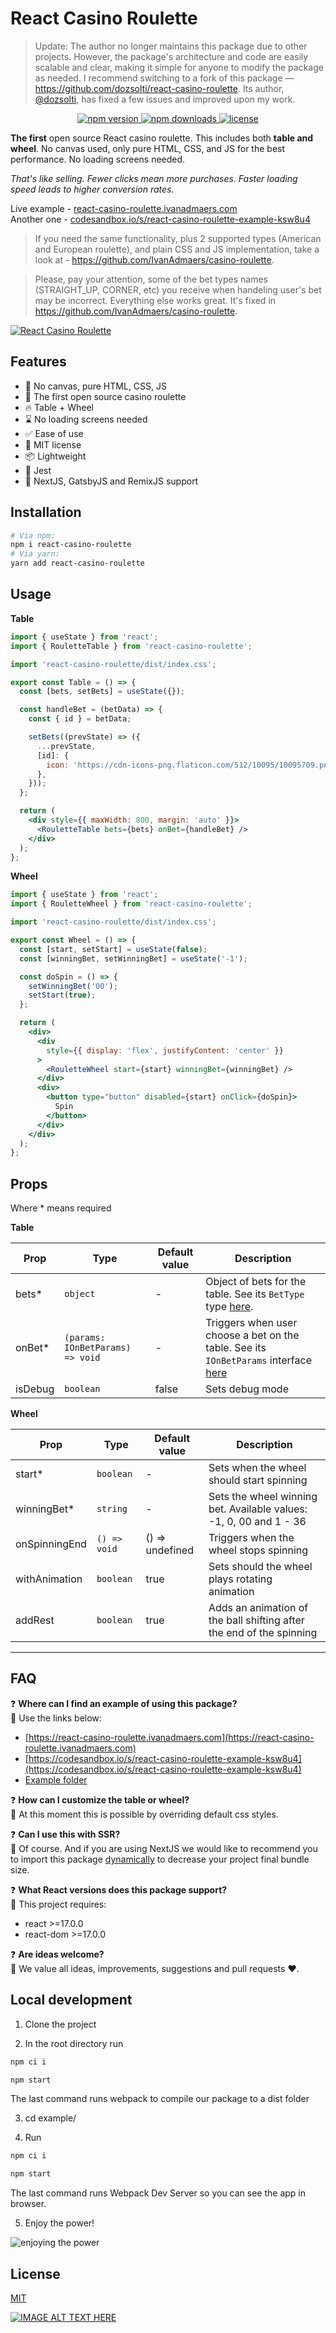# React Casino Roulette

> Update: The author no longer maintains this package due to other projects. However, the package's architecture and code are easily scalable and clear, making it simple for anyone to modify the package as needed. I recommend switching to a fork of this package — https://github.com/dozsolti/react-casino-roulette. Its author, [@dozsolti](https://github.com/dozsolti), has fixed a few issues and improved upon my work.

<div align="center">
  <a href="https://www.npmjs.com/package/react-casino-roulette">
    <img alt="npm version" src="https://img.shields.io/npm/v/react-casino-roulette" />
  </a>
  <a href="https://www.npmjs.com/package/react-casino-roulette">
    <img alt="npm downloads" src="https://img.shields.io/npm/dm/react-casino-roulette" />
  </a>
    <a href="https://www.npmjs.com/package/react-casino-roulette">
    <img alt="license" src="https://img.shields.io/npm/l/react-casino-roulette" />
  </a>
</div>

**The first** open source React casino roulette. This includes both **table and wheel**. No canvas used, only pure HTML, CSS, and JS for the best performance. No loading screens needed.

_That's like selling. Fewer clicks mean more purchases. Faster loading speed leads to higher conversion rates._

Live example - [react-casino-roulette.ivanadmaers.com](https://react-casino-roulette.ivanadmaers.com)  
Another one - [codesandbox.io/s/react-casino-roulette-example-ksw8u4](https://codesandbox.io/s/react-casino-roulette-example-ksw8u4)

> If you need the same functionality, plus 2 supported types (American and European roulette), and plain CSS and JS implementation, take a look at - https://github.com/IvanAdmaers/casino-roulette. 

> Please, pay your attention, some of the bet types names (STRAIGHT_UP, CORNER, etc) you receive when handeling user's bet may be incorrect. Everything else works great. It's fixed in https://github.com/IvanAdmaers/casino-roulette.

[![React Casino Roulette](https://i.imgur.com/XXEKNRe.pngs)](https://react-casino-roulette.ivanadmaers.com)

## Features

 - 🚀 No canvas, pure HTML, CSS, JS
 - 💪 The first open source casino roulette
 - 🔥 Table + Wheel
 - ⌛ No loading screens needed
 - ✅ Ease of use
 - 📝 MIT license 
 - 📦 Lightweight
 - 🔧 Jest
 - 🎉 NextJS, GatsbyJS and RemixJS support

## Installation

```bash
# Via npm:
npm i react-casino-roulette
# Via yarn:
yarn add react-casino-roulette
```

## Usage

**Table**

```jsx
import { useState } from 'react';
import { RouletteTable } from 'react-casino-roulette';

import 'react-casino-roulette/dist/index.css';

export const Table = () => {
  const [bets, setBets] = useState({});

  const handleBet = (betData) => {
    const { id } = betData;

    setBets((prevState) => ({
      ...prevState,
      [id]: {
        icon: 'https://cdn-icons-png.flaticon.com/512/10095/10095709.png',
      },
    }));
  };

  return (
    <div style={{ maxWidth: 800, margin: 'auto' }}>
      <RouletteTable bets={bets} onBet={handleBet} />
    </div>
  );
};
```

**Wheel**

```jsx
import { useState } from 'react';
import { RouletteWheel } from 'react-casino-roulette';

import 'react-casino-roulette/dist/index.css';

export const Wheel = () => {
  const [start, setStart] = useState(false);
  const [winningBet, setWinningBet] = useState('-1');

  const doSpin = () => {
    setWinningBet('00');
    setStart(true);
  };

  return (
    <div>
      <div
        style={{ display: 'flex', justifyContent: 'center' }}
      >
        <RouletteWheel start={start} winningBet={winningBet} />
      </div>
      <div>
        <button type="button" disabled={start} onClick={doSpin}>
          Spin
        </button>
      </div>
    </div>
  );
};
```

## Props

Where * means required

**Table**

| **Prop** | **Type** | **Default value** | **Description** |
|--|--|--|--|
| bets* | `object` | - | Object of bets for the table. See its `BetType` type [here](./src/components/RouletteTable/RouletteTable.tsx). |
| onBet* | `(params: IOnBetParams) => void` | - | Triggers when user choose a bet on the table. See its `IOnBetParams` interface [here](./src/components/RouletteTable/RouletteTable.tsx) |
| isDebug | `boolean` | false | Sets debug mode |

**Wheel**

| **Prop** | **Type** | **Default value** | **Description** |
|--|--|--|--|
| start* | `boolean` | - | Sets when the wheel should start spinning |
| winningBet* | `string` | - | Sets the wheel winning bet. Available values: -1, 0, 00 and 1 - 36 |
| onSpinningEnd | `() => void` | () => undefined | Triggers when the wheel stops spinning |
| withAnimation | `boolean` | true | Sets should the wheel plays rotating animation |
| addRest | `boolean` | true | Adds an animation of the ball shifting after the end of the spinning  |

---

## FAQ

❓ **Where can I find an example of using this package?**  
💬 Use the links below:
* [https://react-casino-roulette.ivanadmaers.com](https://react-casino-roulette.ivanadmaers.com)
* [https://codesandbox.io/s/react-casino-roulette-example-ksw8u4](https://codesandbox.io/s/react-casino-roulette-example-ksw8u4)
* [Example folder](./example/src/App.js)

❓ **How can I customize the table or wheel?**  
💬 At this moment this is possible by overriding default css styles.

❓ **Can I use this with SSR?**  
💬 Of course. And if you are using NextJS we would like to recommend you to import this package [dynamically](https://nextjs.org/docs/advanced-features/dynamic-import) to decrease your project final bundle size.

❓ **What React versions does this package support?**  
💬 This project requires:
* react >=17.0.0
* react-dom >=17.0.0

❓ **Are ideas welcome?**  
💬 We value all ideas, improvements, suggestions and pull requests ❤️.

## Local development

1. Clone the project

2. In the root directory run

```bash
npm ci i

npm start
```

The last command runs webpack to compile our package to a dist folder

3. cd example/  

4. Run

```bash
npm ci i

npm start
```

The last command runs Webpack Dev Server so you can see the app in browser.

5. Enjoy the power!  

![enjoying the power](https://media.giphy.com/media/fJliUiYbvEIoM/giphy.gif)

## License

[MIT](./LICENSE.md)

[![IMAGE ALT TEXT HERE](https://img.youtube.com/vi/w2u-AIrBoQ4/0.jpg)](https://www.youtube.com/watch?v=w2u-AIrBoQ4)
